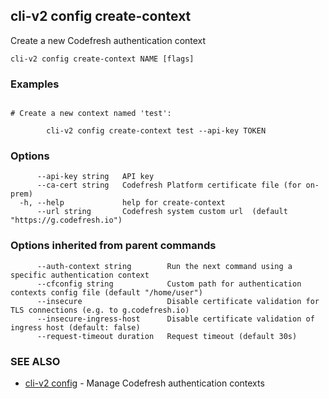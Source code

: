 ## cli-v2 config create-context

Create a new Codefresh authentication context

```
cli-v2 config create-context NAME [flags]
```

### Examples

```

# Create a new context named 'test':

        cli-v2 config create-context test --api-key TOKEN
```

### Options

```
      --api-key string   API key
      --ca-cert string   Codefresh Platform certificate file (for on-prem)
  -h, --help             help for create-context
      --url string       Codefresh system custom url  (default "https://g.codefresh.io")
```

### Options inherited from parent commands

```
      --auth-context string        Run the next command using a specific authentication context
      --cfconfig string            Custom path for authentication contexts config file (default "/home/user")
      --insecure                   Disable certificate validation for TLS connections (e.g. to g.codefresh.io)
      --insecure-ingress-host      Disable certificate validation of ingress host (default: false)
      --request-timeout duration   Request timeout (default 30s)
```

### SEE ALSO

* [cli-v2 config](cli-v2_config.md)	 - Manage Codefresh authentication contexts

